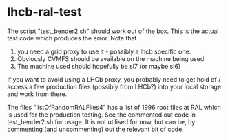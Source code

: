 # lhcb-ral-test

The script "test_bender2.sh" should work out of the box. This is the actual test code which produces the error. Note that

1. you need a grid proxy to use it - possibly a lhcb specific one.
2. Obviously CVMFS should be available on the machine being used.
3. The machine used should hopefully be sl7 (or maybe sl6)

If you want to avoid using a LHCb proxy, you probably need to get hold of / access a few production files (possibly from LHCb?) into your local storage and work from there.

The files "listOfRandomRALFiles4" has a list of 1996 root files at RAL which is used for the production testing. See the commented out code in test_bender2.sh for usage. It is not utilised for now, but can be, by commenting (and uncommenting) out the relevant bit of code.